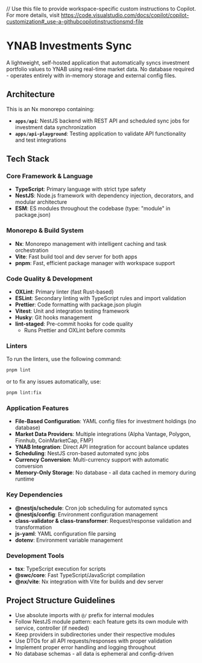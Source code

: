 // Use this file to provide workspace-specific custom instructions to Copilot. For more details, visit https://code.visualstudio.com/docs/copilot/copilot-customization#_use-a-githubcopilotinstructionsmd-file

# YNAB Investments Sync

A lightweight, self-hosted application that automatically syncs investment portfolio values to YNAB using real-time market data. No database required - operates entirely with in-memory storage and external config files.

## Architecture

This is an Nx monorepo containing:

- **`apps/api`**: NestJS backend with REST API and scheduled sync jobs for investment data synchronization
- **`apps/api-playground`**: Testing application to validate API functionality and test integrations

## Tech Stack

### Core Framework & Language

- **TypeScript**: Primary language with strict type safety
- **NestJS**: Node.js framework with dependency injection, decorators, and modular architecture
- **ESM**: ES modules throughout the codebase (type: "module" in package.json)

### Monorepo & Build System

- **Nx**: Monorepo management with intelligent caching and task orchestration
- **Vite**: Fast build tool and dev server for both apps
- **pnpm**: Fast, efficient package manager with workspace support

### Code Quality & Development

- **OXLint**: Primary linter (fast Rust-based)
- **ESLint**: Secondary linting with TypeScript rules and import validation
- **Prettier**: Code formatting with package.json plugin
- **Vitest**: Unit and integration testing framework
- **Husky**: Git hooks management
- **lint-staged**: Pre-commit hooks for code quality
  - Runs Prettier and OXLint before commits

### Linters

To run the linters, use the following command:

```bash
pnpm lint
```

or to fix any issues automatically, use:

```bash
pnpm lint:fix
```

### Application Features

- **File-Based Configuration**: YAML config files for investment holdings (no database)
- **Market Data Providers**: Multiple integrations (Alpha Vantage, Polygon, Finnhub, CoinMarketCap, FMP)
- **YNAB Integration**: Direct API integration for account balance updates
- **Scheduling**: NestJS cron-based automated sync jobs
- **Currency Conversion**: Multi-currency support with automatic conversion
- **Memory-Only Storage**: No database - all data cached in memory during runtime

### Key Dependencies

- **@nestjs/schedule**: Cron job scheduling for automated syncs
- **@nestjs/config**: Environment configuration management
- **class-validator & class-transformer**: Request/response validation and transformation
- **js-yaml**: YAML configuration file parsing
- **dotenv**: Environment variable management

### Development Tools

- **tsx**: TypeScript execution for scripts
- **@swc/core**: Fast TypeScript/JavaScript compilation
- **@nx/vite**: Nx integration with Vite for builds and dev server

## Project Structure Guidelines

- Use absolute imports with `@/` prefix for internal modules
- Follow NestJS module pattern: each feature gets its own module with service, controller (if needed)
- Keep providers in subdirectories under their respective modules
- Use DTOs for all API requests/responses with proper validation
- Implement proper error handling and logging throughout
- No database schemas - all data is ephemeral and config-driven
